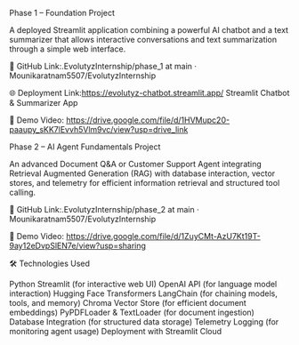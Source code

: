 Phase 1 – Foundation Project

A deployed Streamlit application combining a powerful AI chatbot and a text summarizer that allows interactive conversations and text summarization through a simple web interface.

🔗 GitHub Link:.EvolutyzInternship/phase_1 at main · Mounikaratnam5507/EvolutyzInternship


🌐 Deployment Link:https://evolutyz-chatbot.streamlit.app/
Streamlit Chatbot & Summarizer App

🎥 Demo Video:
 https://drive.google.com/file/d/1HVMupc20-paaupy_sKK7lEvvh5Vlm9vc/view?usp=drive_link

Phase 2 – AI Agent Fundamentals Project

An advanced Document Q&A or Customer Support Agent integrating Retrieval Augmented Generation (RAG) with database interaction, vector stores, and telemetry for efficient information retrieval and structured tool calling.

🔗 GitHub Link:.EvolutyzInternship/phase_2 at main · Mounikaratnam5507/EvolutyzInternship


🎥 Demo Video:
https://drive.google.com/file/d/1ZuyCMt-AzU7Kt19T-9ay12eDvpSlEN7e/view?usp=sharing

🛠️ Technologies Used

Python
Streamlit (for interactive web UI)
OpenAI API (for language model interaction)
Hugging Face Transformers
LangChain (for chaining models, tools, and memory)
Chroma Vector Store (for efficient document embeddings)
PyPDFLoader & TextLoader (for document ingestion)
Database Integration (for structured data storage)
Telemetry Logging (for monitoring agent usage)
Deployment with Streamlit Cloud
